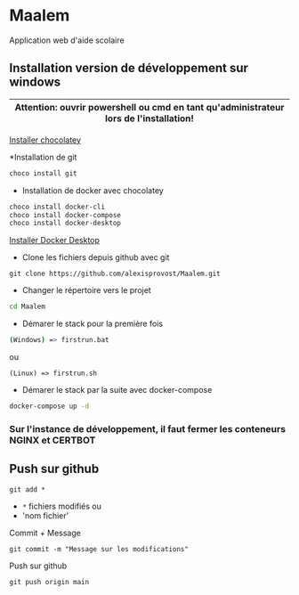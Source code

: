 # Maalem
Application web d'aide scolaire

## Installation version de développement sur windows

| Attention: ouvrir powershell ou cmd en tant qu'administrateur lors de l'installation! |
| --- |

[Installer chocolatey](https://chocolatey.org/install)

*Installation de git
```bash
choco install git
```

* Installation de docker avec chocolatey
```bash
choco install docker-cli
choco install docker-compose
choco install docker-desktop
```

[Installer Docker Desktop](https://www.docker.com/products/docker-desktop)

* Clone les fichiers depuis github avec git
```
git clone https://github.com/alexisprovost/Maalem.git
```
* Changer le répertoire vers le projet
```bash
cd Maalem
```
* Démarer le stack pour la première fois
```bash
(Windows) => firstrun.bat
```
ou
```
(Linux) => firstrun.sh
```
* Démarer le stack par la suite avec docker-compose
```bash
docker-compose up -d
```
### Sur l'instance de développement, il faut fermer les conteneurs NGINX et CERTBOT

## Push sur github
```
git add *
```
* `*` fichiers modifiés
ou
* 'nom fichier'

Commit + Message
```
git commit -m "Message sur les modifications"
```

Push sur github
```
git push origin main
```